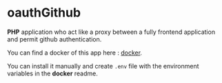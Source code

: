 # oauthGithub

**PHP** application who act like a proxy between a fully frontend application and permit github authentication.

You can find a docker of this app here : [docker](https://hub.docker.com/r/waxer/oauth_github).

You can install it manually and create `.env` file with the environment variables in the **docker** readme. 

